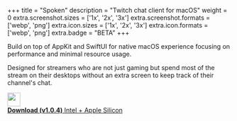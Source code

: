 +++
title = "Spoken"
description = "Twitch chat client for macOS"
weight = 0
extra.screenshot.sizes = ['1x', '2x', '3x']
extra.screenshot.formats = ['webp', 'png']
extra.icon.sizes = ['1x', '2x', '3x']
extra.icon.formats = ['webp', 'png']
extra.badge = "BETA"
+++

Build on top of AppKit and SwiftUI for native macOS experience focusing on performance and minimal resource usage.

Designed for streamers who are not just gaming but spend most of the stream on their desktops without an extra screen to keep track of their channel's chat.

<a class="download-link" href="https://spoken.umurgdk.dev/releases/1.0.4/Spoken.dmg">
    <picture>
        <source srcset="/icons/download_light.svg" media="(prefers-color-scheme: light)">
        <source srcset="/icons/download_dark.svg" media="(prefers-color-scheme: dark)">
        <img src="/icons/download.svg" width="29" height="31">
    </picture>
    <div class="label">
        <strong>Download (v1.0.4)</strong>
        <span>Intel + Apple Silicon</span>
    </div>
</a>